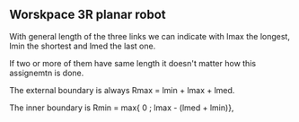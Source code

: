 ## Worskpace 3R planar robot

With general length of the three links we can indicate with lmax the longest, lmin the shortest and lmed the last one. 

If two or more of them have same length it doesn't matter how this assignemtn is done.

The external boundary is always Rmax = lmin + lmax + lmed.

The inner boundary is Rmin = max{ 0 ; lmax - (lmed + lmin)},
